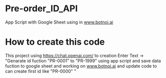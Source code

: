 # Pre-order_ID_API
App Script with Google Sheet using in www.botnoi.ai

# How to create this code
This project using https://chat.openai.com/ to creation
Enter Text -> "Genarate id fuction "PR-0001" to "PR-1999"  using app script and save data fuction to google sheet and working on www.botnoi.ai and update code to can create first id like "PR-0000" "
